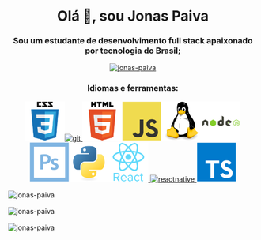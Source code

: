 <h1 align="center" font-size ="100">Olá 👋, sou Jonas Paiva</h1>
<h3 align="center">Sou um estudante de desenvolvimento full stack apaixonado por tecnologia do Brasil;</h3>

<p align="center"><a href="https://github.com/ryo-ma/github-profile-trophy"><img margin="5" src="https://github-profile-trophy.vercel.app/?username=jonas-paiva" alt="jonas-paiva"/></a></p>


<h3 align="center">Idiomas e ferramentas:</h3>
<div class="icon" display="flex" justify-content="center">
    <p align="center"><a href="https://www.w3schools.com/css/" target="_blank" rel="noreferrer"><img src="https://raw.githubusercontent.com/devicons/devicon/master/icons/css3/css3-original-wordmark.svg" alt="css3" width="80" height="80" margin="10"/></a><a href="https://git-scm.com/" target="_blank" rel="noreferrer"><img src="https://www.vectorlogo.zone/logos/git-scm/git-scm-icon.svg" alt="git" width="80" height="80" margin="10"/></a><a href="https://www.w3.org/html/" target="_blank" rel="noreferrer"> <img src ="https://raw.githubusercontent.com/devicons/devicon/master/icons/html5/html5-original-wordmark.svg" alt="html5" width="80" height="80" margin="10"/></a><a href="https://developer.mozilla.org/en-US/docs/Web/JavaScript" target="_blank" rel="noreferrer"><img src="https://raw.githubusercontent.com/devicons/devicon/master/icons/javascript/javascript-original.svg" alt="javascript" width="80" height="80" margin="10"/></a><a href="https://www.linux.org/" target="_blank" rel="noreferrer"><img src="https://raw.githubusercontent.com/devicons/devicon/master/icons/linux/linux-original.svg" alt="linux" width="80" height="80" margin="10"/></a><a href="https://nodejs.org" target="_blank" rel="noreferrer"><img src="https://raw.githubusercontent.com/devicons/devicon/master/icons/nodejs/nodejs-original-wordmark.svg" alt="nodejs" width="80" height="80" margin="10"/></a><a href="https://www.photoshop.com/en" target ="_blank" rel="noreferrer"><img src="https://raw.githubusercontent.com/devicons/devicon/master/icons/photoshop/photoshop-line.svg" alt="photoshop" width="80" height="80" margin="10" /></a><a href="https://www.python.org" target="_blank" rel="noreferrer"><img src="https://raw.githubusercontent.com/devicons/devicon/master/icons/python/python-original.svg" alt="python" width="80" height="80" margin="10"/></a><a href ="https://reactjs.org/" target="_blank" rel="noreferrer"><img src="https://raw.githubusercontent.com/devicons/devicon/master/icons/react/react-original-wordmark.svg" alt="react" width="80" height="80" margin="10"/></a><a href="https://reactnative.dev/" target="_blank" rel="noreferrer" > <img src="https://reactnative.dev/img/header_logo.svg" alt="reactnative" width="80" height="80"margin="10" /></a><a href="https://www.typescriptlang.org/" target="_blank" rel="noreferrer"> <img src="https://raw.githubusercontent.com/devicons/devicon/master/icons/typescript/typescript-original.svg" alt="typescript" width="80" height="80" margin="10"/></a></p>
</div>

<div class="rodape" display="flex" justify-content="center">
    <p><img align="center" src="https://github-readme-stats.vercel.app/api/top-langs?username=jonas-paiva&show_icons=true&theme=dracula&locale=en&layout=compact" alt="jonas-paiva"/></p>
    <p><img align="center" src="https://github-readme-stats.vercel.app/api?username=jonas-paiva&show_icons=true&theme=dracula&title_color=ad5cff&locale=en" alt="jonas-paiva"/></p>
     <p><img align="center" src="https://github-readme-streak-stats.herokuapp.com/?user=jonas-paiva&theme=dark" alt="jonas-paiva"/></p>
</div>